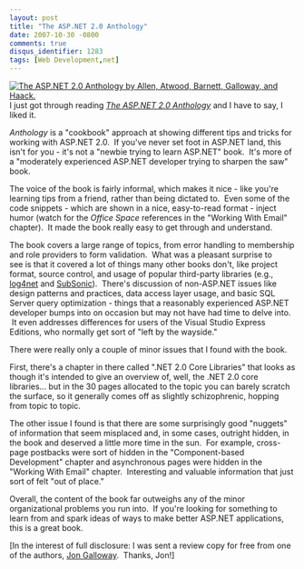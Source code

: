 ```yaml
---
layout: post
title: "The ASP.NET 2.0 Anthology"
date: 2007-10-30 -0800
comments: true
disqus_identifier: 1283
tags: [Web Development,net]
---
```

[![The ASP.NET 2.0 Anthology by Allen, Atwood, Barnett, Galloway, and
Haack.](https://hyqi8g.dm2303.livefilestore.com/y2pSolGfXYa6aUtHi3NALnh2eL-mvEHtQDrXAKgHvBFBkjsWgfFOmdTk5PzmaVVWR8wEp9ocOHvcrDYVPqrN5av1hSewELTlmsEYvfRSLcx39c/20071030aspnetanthology.jpg?psid=1)](http://www.amazon.com/gp/product/098028581X?ie=UTF8&tag=mhsvortex&linkCode=as2&camp=1789&creative=9325&creativeASIN=098028581X)I
just got through reading *[The ASP.NET 2.0
Anthology](http://www.amazon.com/gp/product/098028581X?ie=UTF8&tag=mhsvortex&linkCode=as2&camp=1789&creative=9325&creativeASIN=098028581X)*
and I have to say, I liked it.

*Anthology* is a "cookbook" approach at showing different tips and
tricks for working with ASP.NET 2.0.  If you've never set foot in
ASP.NET land, this isn't for you - it's not a "newbie trying to learn
ASP.NET" book.  It's more of a "moderately experienced ASP.NET developer
trying to sharpen the saw" book.

The voice of the book is fairly informal, which makes it nice - like
you're learning tips from a friend, rather than being dictated to.  Even
some of the code snippets - which are shown in a nice, easy-to-read
format - inject humor (watch for the *Office Space* references in the
"Working With Email" chapter).  It made the book really easy to get
through and understand.

The book covers a large range of topics, from error handling to
membership and role providers to form validation.  What was a pleasant
surprise to see is that it covered a lot of things many other books
don't, like project format, source control, and usage of popular
third-party libraries (e.g.,
[log4net](http://logging.apache.org/log4net/) and
[SubSonic](http://www.subsonicproject.com/)).  There's discussion of
non-ASP.NET issues like design patterns and practices, data access layer
usage, and basic SQL Server query optimization - things that a
reasonably experienced ASP.NET developer bumps into on occasion but may
not have had time to delve into.  It even addresses differences for
users of the Visual Studio Express Editions, who normally get sort of
"left by the wayside."

There were really only a couple of minor issues that I found with the
book.

First, there's a chapter in there called ".NET 2.0 Core Libraries" that
looks as though it's intended to give an overview of, well, the .NET 2.0
core libraries... but in the 30 pages allocated to the topic you can
barely scratch the surface, so it generally comes off as slightly
schizophrenic, hopping from topic to topic.

The other issue I found is that there are some surprisingly good
"nuggets" of information that seem misplaced and, in some cases,
outright hidden, in the book and deserved a little more time in the
sun.  For example, cross-page postbacks were sort of hidden in the
"Component-based Development" chapter and asynchronous pages were hidden
in the "Working With Email" chapter.  Interesting and valuable
information that just sort of felt "out of place."

Overall, the content of the book far outweighs any of the minor
organizational problems you run into.  If you're looking for something
to learn from and spark ideas of ways to make better ASP.NET
applications, this is a great book.

[In the interest of full disclosure: I was sent a review copy for free
from one of the authors, [Jon
Galloway](http://weblogs.asp.net/jgalloway/).  Thanks, Jon!]

